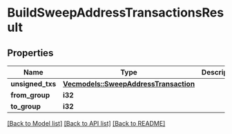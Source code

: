 # BuildSweepAddressTransactionsResult

## Properties

Name | Type | Description | Notes
------------ | ------------- | ------------- | -------------
**unsigned_txs** | [**Vec<models::SweepAddressTransaction>**](SweepAddressTransaction.md) |  | 
**from_group** | **i32** |  | 
**to_group** | **i32** |  | 

[[Back to Model list]](../README.md#documentation-for-models) [[Back to API list]](../README.md#documentation-for-api-endpoints) [[Back to README]](../README.md)


